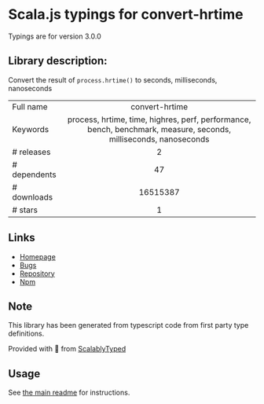 
# Scala.js typings for convert-hrtime

Typings are for version 3.0.0

## Library description:
Convert the result of `process.hrtime()` to seconds, milliseconds, nanoseconds

|                    |                 |
| ------------------ | :-------------: |
| Full name          | convert-hrtime |
| Keywords           | process, hrtime, time, highres, perf, performance, bench, benchmark, measure, seconds, milliseconds, nanoseconds |
| # releases         | 2 |
| # dependents       | 47 |
| # downloads        | 16515387 |
| # stars            | 1 |

## Links
- [Homepage](https://github.com/sindresorhus/convert-hrtime#readme)
- [Bugs](https://github.com/sindresorhus/convert-hrtime/issues)
- [Repository](https://github.com/sindresorhus/convert-hrtime)
- [Npm](https://www.npmjs.com/package/convert-hrtime)
    


## Note
This library has been generated from typescript code from first party type definitions.

Provided with :purple_heart: from [ScalablyTyped](https://github.com/oyvindberg/ScalablyTyped)

## Usage
See [the main readme](../../readme.md) for instructions.


